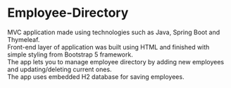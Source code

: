 # Employee-Directory

MVC application made using technologies such as Java, Spring Boot and Thymeleaf.</br>
Front-end layer of application was built using HTML and finished with simple styling from Bootstrap 5 framework.</br>
The app lets you to manage employee directory by adding new employees and updating/deleting current ones.</br>
The app uses embedded H2 database for saving employees.</br>

